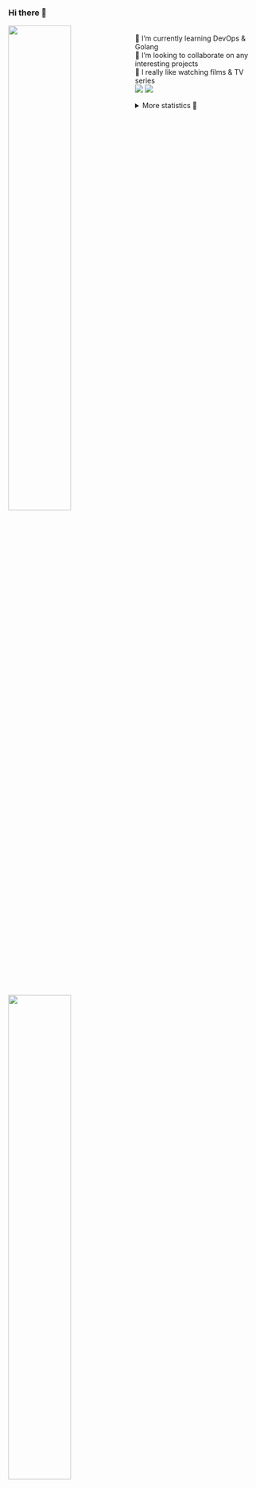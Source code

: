 ### Hi there 👋


[<img align="left" width="50%" src="https://github-readme-stats.vercel.app/api?username=rufusnufus&hide=issues&show_icons=true&count_private=true&theme=transparent&title_color=FF6F40&text_color=FBF9F8&icon_color=F48242&hide_border=true&hide_title=true#gh-dark-mode-only">](https://metrics.lecoq.io/rufusnufus#gh-dark-mode-only)
[<img align="left" width="50%" src="https://github-readme-stats.vercel.app/api?username=rufusnufus&hide=issues&show_icons=true&count_private=true&theme=transparent&title_color=FF6533&text_color=4D4644&icon_color=FF8038&hide_border=true&hide_title=true#gh-light-mode-only">](https://metrics.lecoq.io/rufusnufus#gh-light-mode-only)

<p>
  <br>
  🌱 I’m currently learning DevOps & Golang</br>
  👯 I’m looking to collaborate on any interesting projects</br>
  🎥 I really like watching films & TV series</br>
  <a href="https://linkedin.com/in/rufusnufus"><img src="https://img.shields.io/badge/linkedin-0077B5.svg?style=for-the-badge&logo=linkedin&logoColor=white"/></a>
  <a href="https://t.me/rufusnufus"><img src="https://img.shields.io/badge/-telegram-black?style=for-the-badge&color=blue&logo=telegram"/></a>
</p>

<p text-align="left">
<details>
  <summary>More statistics 👀</summary><br/>

<!--START_SECTION:waka-->
![Code Time](http://img.shields.io/badge/Code%20Time-524%20hrs%2059%20mins-blue)

![Profile Views](http://img.shields.io/badge/Profile%20Views-0-blue)

**I'm an Early 🐤** 

```text
🌞 Morning                8954 commits        ██████░░░░░░░░░░░░░░░░░░░   22.59 % 
🌆 Daytime                23359 commits       ███████████████░░░░░░░░░░   58.94 % 
🌃 Evening                6633 commits        ████░░░░░░░░░░░░░░░░░░░░░   16.74 % 
🌙 Night                  683 commits         ░░░░░░░░░░░░░░░░░░░░░░░░░   01.72 % 
```
📅 **I'm Most Productive on Monday** 

```text
Monday                   8103 commits        █████░░░░░░░░░░░░░░░░░░░░   20.45 % 
Tuesday                  7710 commits        █████░░░░░░░░░░░░░░░░░░░░   19.46 % 
Wednesday                7995 commits        █████░░░░░░░░░░░░░░░░░░░░   20.17 % 
Thursday                 7782 commits        █████░░░░░░░░░░░░░░░░░░░░   19.64 % 
Friday                   6904 commits        ████░░░░░░░░░░░░░░░░░░░░░   17.42 % 
Saturday                 720 commits         ░░░░░░░░░░░░░░░░░░░░░░░░░   01.82 % 
Sunday                   415 commits         ░░░░░░░░░░░░░░░░░░░░░░░░░   01.05 % 
```


📊 **This Week I Spent My Time On** 

```text
💬 Programming Languages: 
Go                       4 hrs 14 mins       ███████████░░░░░░░░░░░░░░   44.81 % 
YAML                     1 hr 56 mins        █████░░░░░░░░░░░░░░░░░░░░   20.59 % 
Text                     53 mins             ██░░░░░░░░░░░░░░░░░░░░░░░   09.44 % 
Other                    52 mins             ██░░░░░░░░░░░░░░░░░░░░░░░   09.27 % 
HCL                      45 mins             ██░░░░░░░░░░░░░░░░░░░░░░░   08.10 % 

🔥 Editors: 
VS Code                  8 hrs 40 mins       ███████████████████████░░   91.61 % 
iTerm2                   47 mins             ██░░░░░░░░░░░░░░░░░░░░░░░   08.39 % 
```

**I Mostly Code in Go** 

```text
Python                   14 repos            ██░░░░░░░░░░░░░░░░░░░░░░░   09.59 % 
Smarty                   10 repos            ██░░░░░░░░░░░░░░░░░░░░░░░   06.85 % 
HCL                      7 repos             █░░░░░░░░░░░░░░░░░░░░░░░░   04.79 % 
Kotlin                   5 repos             █░░░░░░░░░░░░░░░░░░░░░░░░   03.42 % 
HTML                     5 repos             █░░░░░░░░░░░░░░░░░░░░░░░░   03.42 % 
```




 Last Updated on 03/12/2023 01:01:28 UTC
<!--END_SECTION:waka-->

</details>
</p>
